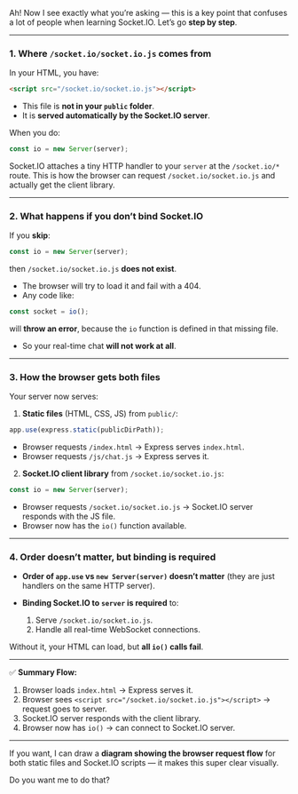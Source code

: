 Ah! Now I see exactly what you’re asking — this is a key point that confuses a lot of people when learning Socket.IO. Let’s go **step by step**.

---

### 1. Where `/socket.io/socket.io.js` comes from

In your HTML, you have:

```html
<script src="/socket.io/socket.io.js"></script>
```

* This file is **not in your `public` folder**.
* It is **served automatically by the Socket.IO server**.

When you do:

```js
const io = new Server(server);
```

Socket.IO attaches a tiny HTTP handler to your `server` at the `/socket.io/*` route.
This is how the browser can request `/socket.io/socket.io.js` and actually get the client library.

---

### 2. What happens if you don’t bind Socket.IO

If you **skip**:

```js
const io = new Server(server);
```

then `/socket.io/socket.io.js` **does not exist**.

* The browser will try to load it and fail with a 404.
* Any code like:

```js
const socket = io();
```

will **throw an error**, because the `io` function is defined in that missing file.

* So your real-time chat **will not work at all**.

---

### 3. How the browser gets both files

Your server now serves:

1. **Static files** (HTML, CSS, JS) from `public/`:

```js
app.use(express.static(publicDirPath));
```

* Browser requests `/index.html` → Express serves `index.html`.
* Browser requests `/js/chat.js` → Express serves it.

2. **Socket.IO client library** from `/socket.io/socket.io.js`:

```js
const io = new Server(server);
```

* Browser requests `/socket.io/socket.io.js` → Socket.IO server responds with the JS file.
* Browser now has the `io()` function available.

---

### 4. Order doesn’t matter, but binding is required

* **Order of `app.use` vs `new Server(server)` doesn’t matter** (they are just handlers on the same HTTP server).
* **Binding Socket.IO to `server` is required** to:

  1. Serve `/socket.io/socket.io.js`.
  2. Handle all real-time WebSocket connections.

Without it, your HTML can load, but **all `io()` calls fail**.

---

✅ **Summary Flow:**

1. Browser loads `index.html` → Express serves it.
2. Browser sees `<script src="/socket.io/socket.io.js"></script>` → request goes to server.
3. Socket.IO server responds with the client library.
4. Browser now has `io()` → can connect to Socket.IO server.

---

If you want, I can draw a **diagram showing the browser request flow** for both static files and Socket.IO scripts — it makes this super clear visually.

Do you want me to do that?

